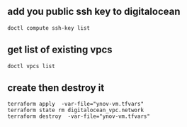 ## add you public ssh key to digitalocean

```
doctl compute ssh-key list
```

## get list of existing vpcs

```
doctl vpcs list
```

## create then destroy it
```
terraform apply  -var-file="ynov-vm.tfvars"
terraform state rm digitalocean_vpc.network
terraform destroy  -var-file="ynov-vm.tfvars"
```